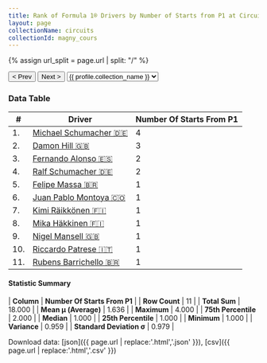```yaml
---
title: Rank of Formula 1® Drivers by Number of Starts from P1 at Circuit de Nevers Magny-Cours
layout: page
collectionName: circuits
collectionId: magny_cours
---
```


{% assign url_split = page.url | split: "/" %}
<div id="collection-navigation">
<button onclick="selector.options[selector.selectedIndex-1].value && (window.location = selector.options[selector.selectedIndex-1].value);">&lt; Prev</button>
<button onclick="selector.options[selector.selectedIndex+1].value && (window.location = selector.options[selector.selectedIndex+1].value);">Next &gt;</button>
<select id="selector" onchange="this.options[this.selectedIndex].value && (window.location = this.options[this.selectedIndex].value);">
  {% for collectionId in site.data[page.collectionName].refs %}
    {% if collectionId == page.collectionId %}
      {% assign selected = "selected" %}
    {% else %}
      {% assign selected = "" %}
    {% endif %}
    {% assign profile = site.data[page.collectionName][collectionId].profile %}
    <option value="/f1/{{ page.collectionName }}/{{ collectionId }}/{{ url_split[4] }}" {{ selected }}>{{ profile.collection_name }}</option>
  {% endfor %}
</select>
</div>

<canvas id="chart" width="400" height="180"></canvas>
<script>
var data = {
  "labels" : [
    "Michael Schumacher",
    "Damon Hill",
    "Fernando Alonso",
    "Ralf Schumacher",
    "Felipe Massa",
    "Juan Pablo Montoya",
    "Kimi Räikkönen",
    "Mika Häkkinen",
    "Nigel Mansell",
    "Riccardo Patrese",
    "Rubens Barrichello"
  ],
  "datasets" : [
    {
      "label" : "Number Of Starts From P1",
      "data" : [
        4,
        3,
        2,
        2,
        1,
        1,
        1,
        1,
        1,
        1,
        1
      ],
      "borderColor" : [
        "#1D181E",
        "#1D181E",
        "#1D181E",
        "#1D181E",
        "#1D181E",
        "#1D181E",
        "#1D181E",
        "#1D181E",
        "#1D181E",
        "#1D181E",
        "#1D181E"
      ],
      "borderWidth" : 1,
      "backgroundColor" : [
        "#9C8E8D",
        "#9C8E8D",
        "#9C8E8D",
        "#9C8E8D",
        "#9C8E8D",
        "#9C8E8D",
        "#9C8E8D",
        "#9C8E8D",
        "#9C8E8D",
        "#9C8E8D",
        "#9C8E8D"
      ]
    }
  ]
};
var options = {
  legend: {
    display: false
  },
  scales: {
    xAxes: [{
      ticks: {
        beginAtZero: true,
        maxRotation: 180,
        display: window.innerWidth > 800
      }
    }],
    yAxes: [{
      ticks: {
        beginAtZero: true
      }
    }]
  },
  onResize: function(chart, size) {
    chart.options.scales.xAxes[0].ticks.display = size.width > 800;
  }
};
var chart = new Chart("chart", {
    data: data,
    type: 'bar',
    options: options
});
</script>



### Data Table

| # | Driver | Number Of Starts From P1 |
|--|--|--|
| 1. | [Michael Schumacher 🇩🇪](/f1/drivers/michael_schumacher) | 4 |
| 2. | [Damon Hill 🇬🇧](/f1/drivers/damon_hill) | 3 |
| 3. | [Fernando Alonso 🇪🇸](/f1/drivers/alonso) | 2 |
| 4. | [Ralf Schumacher 🇩🇪](/f1/drivers/ralf_schumacher) | 2 |
| 5. | [Felipe Massa 🇧🇷](/f1/drivers/massa) | 1 |
| 6. | [Juan Pablo Montoya 🇨🇴](/f1/drivers/montoya) | 1 |
| 7. | [Kimi Räikkönen 🇫🇮](/f1/drivers/raikkonen) | 1 |
| 8. | [Mika Häkkinen 🇫🇮](/f1/drivers/hakkinen) | 1 |
| 9. | [Nigel Mansell 🇬🇧](/f1/drivers/mansell) | 1 |
| 10. | [Riccardo Patrese 🇮🇹](/f1/drivers/patrese) | 1 |
| 11. | [Rubens Barrichello 🇧🇷](/f1/drivers/barrichello) | 1 |

#### Statistic Summary

| **Column** | **Number Of Starts From P1** |
| **Row Count** | 11 |
| **Total Sum** | 18.000 |
| **Mean μ (Average)** | 1.636 |
| **Maximum** | 4.000 |
| **75th Percentile** | 2.000 |
| **Median** | 1.000 |
| **25th Percentile** | 1.000 |
| **Minimum** | 1.000 |
| **Variance** | 0.959 |
| **Standard Deviation σ** | 0.979 |

Download data: [json]({{ page.url | replace:'.html','.json' }}), [csv]({{ page.url | replace:'.html','.csv' }})
